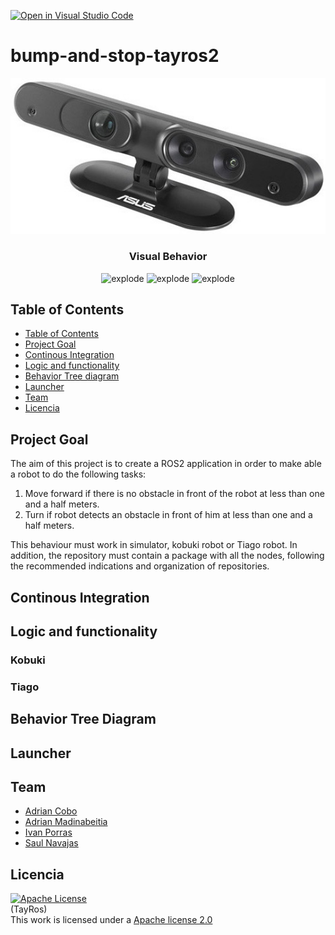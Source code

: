 [![Open in Visual Studio Code](https://classroom.github.com/assets/open-in-vscode-f059dc9a6f8d3a56e377f745f24479a46679e63a5d9fe6f495e02850cd0d8118.svg)](https://classroom.github.com/online_ide?assignment_repo_id=6870050&assignment_repo_type=AssignmentRepo)
# bump-and-stop-tayros2

<div align="center">
<img width=600px src="https://github.com/Docencia-fmrico/visual-behavior-tayros/blob/readme/resources/xtion.jpg?raw=true" alt="explode"></a>
</div>

<h3 align="center"> Visual Behavior </h3>

<div align="center">
<img width=100px src="https://img.shields.io/badge/status-finished-brightgreen" alt="explode"></a>
<img width=100px src="https://img.shields.io/badge/license-Apache-orange" alt="explode"></a>
<img width=90px src="https://img.shields.io/badge/team-TayRos2-yellow" alt="explode"></a>
</div>


## Table of Contents
- [Table of Contents](#table-of-contents)
- [Project Goal](#project-goal)
- [Continous Integration](#continous-integration)
- [Logic and functionality](#logic-and-functionality)
- [Behavior Tree diagram](#behavior-tree-diagram)
- [Launcher](#launcher)
- [Team](#team)
- [Licencia](#licencia)

## Project Goal

The aim of this project is to create a ROS2 application in order to make able a robot to do the following tasks:
 
  1. Move forward if there is no obstacle in front of the robot at less than one and a half meters.
  2. Turn if robot detects an obstacle in front of him at less than one and a half meters.

This behaviour must work in simulator, kobuki robot or Tiago robot. In addition, the repository must contain a package with all the nodes, following the recommended indications and organization of repositories.

## Continous Integration



## Logic and functionality


### Kobuki

### Tiago


## Behavior Tree Diagram 


## Launcher


## Team

- [Adrian Cobo](https://github.com/AdrianCobo)
- [Adrian Madinabeitia](https://github.com/madport)
- [Ivan Porras](https://github.com/porrasp8)
- [Saul Navajas](https://github.com/SaulN99)

## Licencia 
<a rel="license" href="https://www.apache.org/licenses/LICENSE-2.0"><img alt="Apache License" style="border-width:0" src="https://www.apache.org/img/asf-estd-1999-logo.jpg" /></a><br/>(TayRos) </a><br/>This work is licensed under a <a rel="license" href="https://www.apache.org/licenses/LICENSE-2.0">Apache license 2.0

